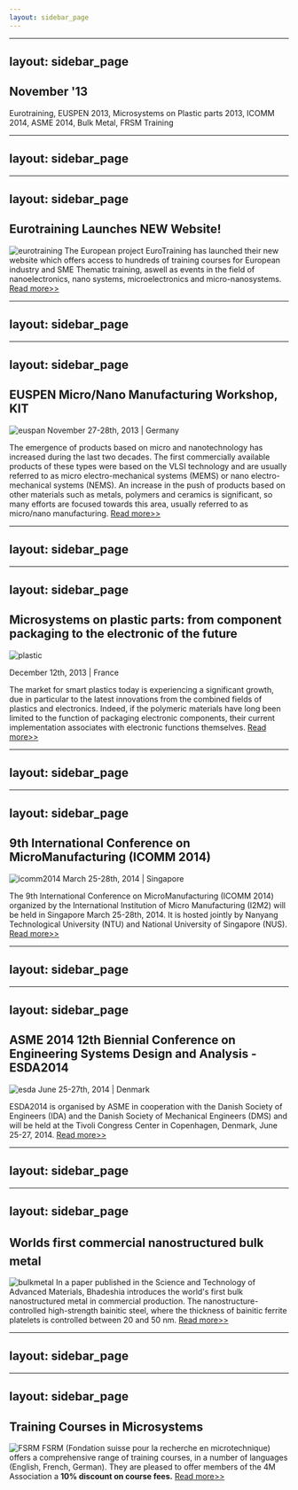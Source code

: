 ```yaml
---
layout: sidebar_page
---
```


---
layout: sidebar_page
---

## November '13

Eurotraining, EUSPEN 2013, Microsystems on Plastic parts 2013, ICOMM 2014, ASME 2014, Bulk Metal, FRSM Training
<!--break-->
---
layout: sidebar_page
---

---
layout: sidebar_page
---

## Eurotraining Launches NEW Website!

![eurotraining](/4m-association/assets/images/eurotraining.jpg)
The European project EuroTraining has launched their new website which offers access to hundreds of training courses for European industry and SME Thematic training, aswell as events in the field of nanoelectronics, nano systems, microelectronics and micro-nanosystems. [Read more>>](http://www.eurotraining.net/)

---
layout: sidebar_page
---

---
layout: sidebar_page
---

## EUSPEN Micro/Nano Manufacturing Workshop, KIT

![euspan](/4m-association/assets/images/euspan.jpg)
November 27-28th, 2013 | Germany

The emergence of products based on micro and nanotechnology has increased during the last two decades.  The first commercially available products of these types were based on the VLSI technology and are usually referred to as micro electro-mechanical systems (MEMS) or nano electro-mechanical systems (NEMS).  An increase in the push of products based on other materials such as metals, polymers and ceramics is significant, so many efforts are focused towards this area, usually referred to as micro/nano manufacturing.
[Read more>>](http://www.euspen.eu/)

---
layout: sidebar_page
---

---
layout: sidebar_page
---

## Microsystems on plastic parts: from component packaging to the electronic of the future

![plastic](/4m-association/assets/images/plastic.jpg)

December 12th, 2013 | France

The market for smart plastics today is experiencing a significant growth, due in particular to the latest innovations from the combined fields of plastics and electronics. Indeed, if the polymeric materials have long been limited to the function of packaging electronic components, their current implementation associates with electronic functions themselves. [Read more>>](http://www.innovdays-plasturgie.com/innovday/microsystemes-sur-plastique.html)

---
layout: sidebar_page
---

---
layout: sidebar_page
---

## 9th International Conference on MicroManufacturing (ICOMM 2014)

![icomm2014](/4m-association/assets/images/icomm2014.jpg)
March 25-28th, 2014 | Singapore

The 9th International Conference on MicroManufacturing (ICOMM 2014) organized by the International Institution of Micro Manufacturing (I2M2) will be held in Singapore March 25-28th, 2014. It is hosted jointly by Nanyang Technological University (NTU) and National University of Singapore (NUS). [Read more>>](http://icomm2014.northwestern.edu/)

---
layout: sidebar_page
---

---
layout: sidebar_page
---

## ASME 2014 12th Biennial Conference on Engineering Systems Design and Analysis - ESDA2014

![esda](/4m-association/assets/images/esda.jpg)
June 25-27th, 2014 | Denmark

ESDA2014 is organised by ASME in cooperation with the Danish Society of Engineers (IDA) and the Danish Society of Mechanical Engineers (DMS) and will be held at the Tivoli Congress Center in Copenhagen, Denmark, June 25-27, 2014. [Read more>>](http://www.asmeconferences.org/ESDA2014/)

---
layout: sidebar_page
---

---
layout: sidebar_page
---

## Worlds first commercial nanostructured bulk metal

![bulkmetal](/4m-association/assets/images/bulkmetal.jpg)
In a paper published in the Science and Technology of Advanced Materials, Bhadeshia introduces the world's first bulk nanostructured metal in commercial production. The nanostructure-controlled high-strength bainitic steel, where the thickness of bainitic ferrite platelets is controlled between 20 and 50 nm. [Read more>>](http://phys.org/news/2013-11-worlds-commercial-nanostructured-bulk-metal.html#jCp)

---
layout: sidebar_page
---

---
layout: sidebar_page
---

## Training Courses in Microsystems

![FSRM](/4m-association/assets/images/FSRM.jpg)
FSRM (Fondation suisse pour la recherche en microtechnique) offers a comprehensive range of training courses, in a number of languages (English, French, German). They are pleased to offer members of the 4M Association a **10% discount on course fees.** [Read more>>](/4m-association/content/fsrm-training-course.md)